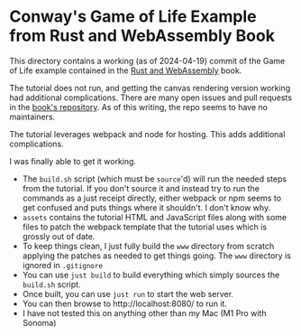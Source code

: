 # Conway's Game of Life Example from Rust and WebAssembly Book

This directory contains a working (as of 2024-04-19) commit of the Game of Life example contained
in the [Rust and WebAssembly](https://rustwasm.github.io/docs/book/introduction.html#rust--and-webassembly-)
book.

The tutorial does not run, and getting the canvas rendering version working had additional complications.
There are many open issues and pull requests in the [book's repository](https://github.com/rustwasm/book).
As of this writing, the repo seems to have no maintainers.

The tutorial leverages webpack and node for hosting. This adds additional complications.

I was finally able to get it working.

* The `build.sh` script (which must be `source`'d) will run the needed steps from the tutorial. If you
don't source it and instead try to run the commands as a just receipt directly, either webpack or npm
seems to get confused and puts things where it shouldn't. I don't know why.
* `assets` contains the tutorial HTML and JavaScript files along with some files to patch the webpack
template that the tutorial uses which is grossly out of date.
* To keep things clean, I just fully build the `www` directory from scratch applying the patches
as needed to get things going. The `www` directory is ignored in `.gitignore`
* You can use `just build` to build everything which simply sources the `build.sh` script.
* Once built, you can use `just run` to start the web server.
* You can then browse to http://localhost:8080/ to run it.
* I have not tested this on anything other than my Mac (M1 Pro with Sonoma)


